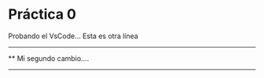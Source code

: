  # Práctica 0

Probando el VsCode...
Esta es otra línea 

***********************
**  Mi segundo cambio....
*************************